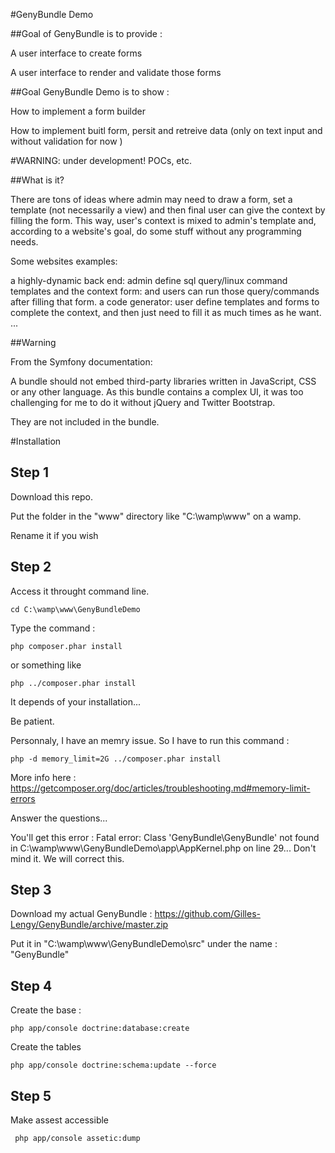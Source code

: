 #GenyBundle Demo

##Goal of GenyBundle is to provide :

A user interface to create forms

A user interface to render and validate those forms

##Goal GenyBundle Demo is to show :


How to implement a form builder

How to implement buitl form, persit and retreive data (only on text input and without validation for now )

#WARNING: under development! POCs, etc.

##What is it?

There are tons of ideas where admin may need to draw a form, set a template (not necessarily a view) and then final user can give the context by filling the form. This way, user's context is mixed to admin's template and, according to a website's goal, do some stuff without any programming needs.

Some websites examples:

a highly-dynamic back end: admin define sql query/linux command templates and the context form: and users can run those query/commands after filling that form.
a code generator: user define templates and forms to complete the context, and then just need to fill it as much times as he want.
...

##Warning

From the Symfony documentation:

A bundle should not embed third-party libraries written in JavaScript, CSS or any other language.
As this bundle contains a complex UI, it was too challenging for me to do it without jQuery and Twitter Bootstrap.

They are not included in the bundle.

#Installation

## Step 1

Download this repo.

Put the folder in the "www" directory like "C:\wamp\www\" on a wamp.

Rename it if you wish

## Step 2

Access it throught command line.

    cd C:\wamp\www\GenyBundleDemo

Type the command : 

    php composer.phar install
    
or something like

    php ../composer.phar install

It depends of your installation...

Be patient.

Personnaly, I have an memry issue. So I have to run this command :

    php -d memory_limit=2G ../composer.phar install
    
More info here : https://getcomposer.org/doc/articles/troubleshooting.md#memory-limit-errors

Answer the questions...

You'll get this error : Fatal error: Class 'GenyBundle\GenyBundle' not found in C:\wamp\www\GenyBundleDemo\app\AppKernel.php on line 29... Don't mind it. We will correct this.

## Step 3

Download my actual GenyBundle : https://github.com/Gilles-Lengy/GenyBundle/archive/master.zip

Put it in "C:\wamp\www\GenyBundleDemo\src" under the name : "GenyBundle"

## Step 4

Create the base :

    php app/console doctrine:database:create
    
Create the tables

    php app/console doctrine:schema:update --force
    
## Step 5

Make assest accessible

     php app/console assetic:dump
